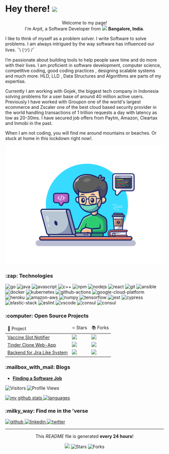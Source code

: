 <h1>Hey there! <img src="https://emojis.slackmojis.com/emojis/images/1531849430/4246/blob-sunglasses.gif?1531849430" width="30"/></h1>

<p align="center">Welcome to my page! </br> I'm Arpit, a Software Developer from <img src="https://www.flaticon.com/svg/static/icons/svg/330/330176.svg" width="13"/> <b>Bangalore, India</b>.</p>

<p>
    I like to think of myself as a problem solver. I write Software to solve problems. I am always intrigued by the way software has influenced our lives.  ¯\ (ツ) /¯

I’m passionate about building tools to help people save time and do more with their lives. I am proficient in software development, computer science, competitive coding, good coding practices , designing scalable systems and much more. HLD, LLD , Data Structures and Algorithms are parts of my expertise.

Currently I am working with Gojek, the biggest tech company in Indonesia solving problems for a user base of around 40 million active users. Previously I have worked with Groupon one of the world's largest ecommerce and Zscaler one of the best cloud based security provider in the world handling transactions of 1 trillion requests a day with latency as low as 20-30ms. I have secured job offers from Paytm, Amazon, Cleartax and Inmobi in the past.
</p>

When I am not coding, you will find me around mountains or beaches. Or stuck at home in this lockdown right now!.
</p>



<div align="center">
    <img src="https://github.com/arpit20adlakha/arpit20adlakha/blob/main/programmer.png" alt="hey" />
</div>

<!-- TECHNOLOGIES -->
<h3>:zap: Technologies</h3>

<p>
<img alt="go" src="https://img.shields.io/badge/Go-black?logo=go&amp;style=plastic" /> <img alt="java" src="https://img.shields.io/badge/Java-black?logo=java&amp;style=plastic" /> <img alt="javascript" src="https://img.shields.io/badge/Javascript-black?logo=javascript&amp;style=plastic" />  <img alt="c++" src="https://img.shields.io/badge/cpp-black?logo=c++&amp;style=plastic"/> <img alt="npm" src="https://img.shields.io/badge/npm-black?logo=npm&amp;style=plastic" /> <img alt="nodejs" src="https://img.shields.io/badge/Node.js-black?logo=node.js&amp;style=plastic" /> <img alt="react" src="https://img.shields.io/badge/React-black?logo=react&amp;style=plastic" />  <img alt="git" src="https://img.shields.io/badge/Git-black?logo=git&amp;style=plastic" /> <img alt="ansible" src="https://img.shields.io/badge/Ansible-black?logo=ansible&amp;style=plastic" /> <img alt="docker" src="https://img.shields.io/badge/Docker-black?logo=docker&amp;style=plastic" /> <img alt="kubernetes" src="https://img.shields.io/badge/Kubernetes-black?logo=kubernetes&amp;style=plastic" /> <img alt="github-actions" src="https://img.shields.io/badge/Github%20Actions-black?logo=github-actions&amp;style=plastic" /> <img alt="google-cloud-platform" src="https://img.shields.io/badge/GCP-black?logo=google-cloud&amp;style=plastic" /> <img alt="heroku" src="https://img.shields.io/badge/Heroku-black?logo=heroku&amp;style=plastic" /> <img alt="amazon-aws" src="https://img.shields.io/badge/AWS-black?logo=amazon-aws&amp;style=plastic" /> <img alt="numpy" src="https://img.shields.io/badge/NumPy-black?logo=numpy&amp;style=plastic" /> <img alt="tensorflow" src="https://img.shields.io/badge/Tensorflow-black?logo=tensorflow&amp;style=plastic" /> <img alt="jest" src="https://img.shields.io/badge/Jest-black?logo=jest&amp;style=plastic" /> <img alt="cypress" src="https://img.shields.io/badge/Cypress-black?logo=cypress&amp;style=plastic" />  <img alt="elastic-stack" src="https://img.shields.io/badge/Elastic%20Stack-black?logo=elastic-stack&amp;style=plastic" /> <img alt="eslint" src="https://img.shields.io/badge/ESLint-black?logo=eslint&amp;style=plastic" /> <img alt="vscode" src="https://img.shields.io/badge/VSCode-black?logo=visual-studio-code&amp;style=plastic" /> <img alt="consul" src="https://img.shields.io/badge/Consul-black?logo=consul&amp;style=plastic"/> <img alt="consul" src="https://img.shields.io/badge/Consul-black?logo=apache-maven" />
</p>

<!-- PROJECTS -->
<h3>:computer: Open Source Projects</h3>

<table>
    <thead>
        <td>🎁 Project </td>
        <td> ⭐ Stars </td>
        <td> 📚 Forks </td>
    </thead>
    <tr>
        <td><a href="https://github.com/arpit20adlakha/cowin-vaccine-scheduler-repo">Vaccine Slot Notifier</a></td>
        <td><img src="https://img.shields.io/github/stars/arpit20adlakha/cowin-vaccine-scheduler-repo?style=plastic&amp;labelColor=343b41%22" /></td>
        <td><img src="https://img.shields.io/github/forks/arpit20adlakha/cowin-vaccine-scheduler-repo?style=plastic&amp;labelColor=343b41" /></td>
    </tr>
    <tr>
        <td><a href="https://github.com/arpit20adlakha/tinder-clone">Tinder Clone Web-App</a></td>
        <td><img src="https://img.shields.io/github/stars/arpit20adlakha/tinder-clone?style=plastic&amp;labelColor=343b41" /></td>
        <td><img src="https://img.shields.io/github/forks/arpit20adlakha/tinder-clone?style=plastic&amp;labelColor=343b41" /></td>
    </tr>
    <tr>
        <td><a href="https://github.com/arpit20adlakha/Jira">Backend for Jira Like System</a></td>
        <td><img src="https://img.shields.io/github/stars/arpit20adlakha/Jira"?style=plastic&amp;labelColor=343b41" /></td>
        <td><img src="https://img.shields.io/github/forks/arpit20adlakha/Jira"?style=plastic&amp;labelColor=343b41" /></td>
    </tr>
</table>

<!-- POSTS -->
<h3>:mailbox_with_mail: Blogs</h3>

<ul>
    <li>
        <a href="https://arpit-adlakha.medium.com/popular-places-to-find-a-software-job-e4be0543ff7a"><b>Finding a Software Job </b></a>
    </li>
</ul>

<!--START_SECTION:waka-->
<!--END_SECTION:waka-->
<p>
<img alt="Visitors" src="https://visitor-badge.laobi.icu/badge?page_id=arpit20adlakha&color=blue"/>
<img alt="Profile Views" src="https://komarev.com/ghpvc/?username=arpit20adlakha"/>
</p>

<a align="center" href="https://vidhi-mody.netlify.app/">
    <img src="https://github-readme-stats.vercel.app/api?username=arpit20adlakha&show_icons=true&theme=tokyonight" alt="my github stats" width="420"/>&nbsp;<img src="https://github-readme-stats.vercel.app/api/top-langs/?username=arpit20adlakha&layout=compact&theme=tokyonight" alt="languages" height="165">
</a>

<!-- SOCIAL -->
<h3>:milky_way: Find me in the 'verse</h3>

<p>
    <a href="https://github.com/arpit20adlakha" target="_blank">
        <img alt="github" src="https://img.shields.io/github/followers/arpit20adlakha?label=GitHub&amp;style=social" />
    </a><a href="https://www.linkedin.com/in/arpit-adlakha-30691a101/" target="_blank">
        <img alt="linkedin" src="https://img.shields.io/badge/Linkedin-grey?logo=linkedin&amp;style=social" />
    </a><a href="https://twitter.com/arpit20adlakha" target="_blank">
        <img alt="twitter" src="https://img.shields.io/twitter/follow/arpit20adlakha?label=Twitter&amp;style=social" />
    </a>
</p>

<hr />

<!-- FOOTER -->
<p align="center">
    This <i>README</i> file is generated <b>every 24 hours</b>!</br>
</p>
<p align="center">
    <img src="https://github.com/arpit20adlakha/arpit20adlakha/workflows/README%20build/badge.svg" /> 
    <img alt="Stars" src="https://img.shields.io/github/stars/arpit20adlakha/arpit20adlakha?style=flat-square&labelColor=343b41"/> 
    <img alt="Forks" src="https://img.shields.io/github/forks/arpit20adlakha/arpit20adlakha?style=flat-square&labelColor=343b41"/>
</p>
